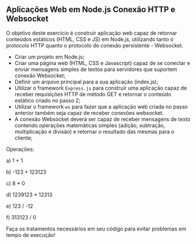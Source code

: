 Aplicações Web em Node.js Conexão HTTP e Websocket
----

O objetivo deste exercício é construir aplicação web capaz de retornar conteúdos estáticos (HTML, CSS e JS) em Node.js, utilizando tanto o protocolo HTTP quanto o protocolo de conexão persistente - Websocket.

- Criar um projeto em Node.js;
- Criar uma página web (HTML, CSS e Javascript) capaz de se conectar e enviar mensagens simples de textos para servidores que suportem conexão Websocket;
- Definir um arquivo principal para a sua aplicação (index.js);
- Utilizar o framework `Express.js` para construir uma aplicação capaz de receber requisições HTTP de método GET e retornar o conteúdo estático criado no passo 2;
- Utilizar o framework `ws` para fazer que a aplicação web criada no passo anterior também seja capaz de receber conexões websocket.
- A conexão Websocket deverá ser capaz de receber mensagens de texto contendo operações matemáticas simples (adição, subtração, multiplicação e divisão) e retornar o resultado das mesmas para o cliente;

Operações:

a) 1 + 1

b) -123 + 123123

c) 8 * 0

d) 1239123 * 12313

e) 123 / -12

f) 313123 / 0

Faça os tratamentos necessários em seu código para evitar problemas em tempo de execução!